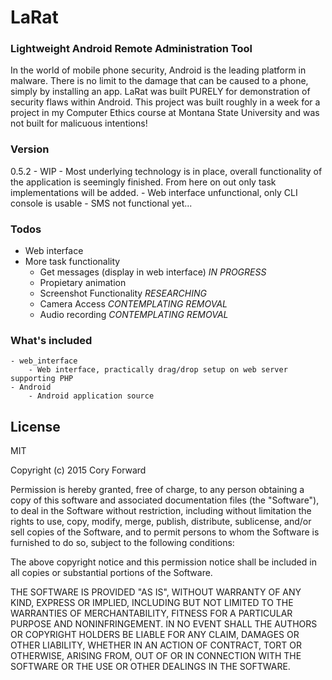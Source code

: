 # LaRat
### Lightweight Android Remote Administration Tool
In the world of mobile phone security, Android is the leading platform in malware. There is no limit to the damage that can be caused to a phone, simply by installing an app. LaRat was built PURELY for demonstration of security flaws within Android. This project was built roughly in a week for a project in my Computer Ethics course at Montana State University and was not built for malicuous intentions!

### Version
0.5.2 - WIP
	- Most underlying technology is in place, overall functionality of the application is seemingly finished. From here on out only task implementations will be added.
	- Web interface unfunctional, only CLI console is usable
	- SMS not functional yet...

### Todos
 - Web interface
 - More task functionality
    - Get messages (display in web interface) *IN PROGRESS*
    - Propietary animation
    - Screenshot Functionality *RESEARCHING*
    - Camera Access *CONTEMPLATING REMOVAL*
    - Audio recording *CONTEMPLATING REMOVAL*

### What's included
    - web_interface
        - Web interface, practically drag/drop setup on web server supporting PHP
    - Android
        - Android application source


License
----

MIT

Copyright (c) 2015 Cory Forward

Permission is hereby granted, free of charge, to any person obtaining a copy
of this software and associated documentation files (the "Software"), to deal
in the Software without restriction, including without limitation the rights
to use, copy, modify, merge, publish, distribute, sublicense, and/or sell
copies of the Software, and to permit persons to whom the Software is
furnished to do so, subject to the following conditions:

The above copyright notice and this permission notice shall be included in
all copies or substantial portions of the Software.

THE SOFTWARE IS PROVIDED "AS IS", WITHOUT WARRANTY OF ANY KIND, EXPRESS OR
IMPLIED, INCLUDING BUT NOT LIMITED TO THE WARRANTIES OF MERCHANTABILITY,
FITNESS FOR A PARTICULAR PURPOSE AND NONINFRINGEMENT. IN NO EVENT SHALL THE
AUTHORS OR COPYRIGHT HOLDERS BE LIABLE FOR ANY CLAIM, DAMAGES OR OTHER
LIABILITY, WHETHER IN AN ACTION OF CONTRACT, TORT OR OTHERWISE, ARISING FROM,
OUT OF OR IN CONNECTION WITH THE SOFTWARE OR THE USE OR OTHER DEALINGS IN
THE SOFTWARE.
